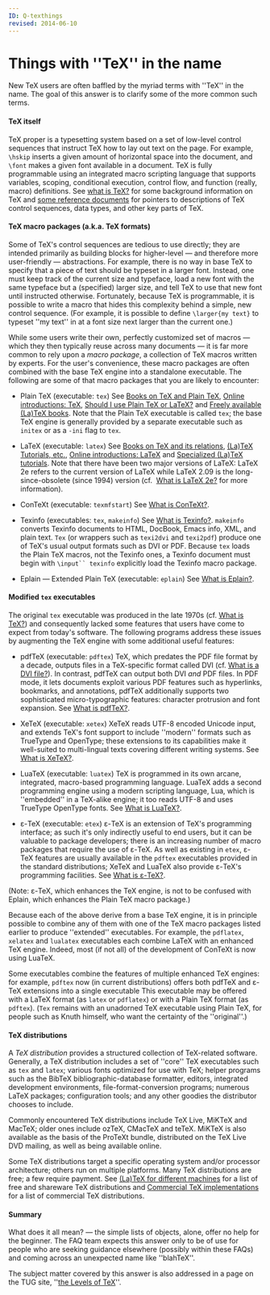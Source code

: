 ```yaml
---
ID: Q-texthings
revised: 2014-06-10
---
```

# Things with ''TeX'' in the name

New TeX users are often baffled by the myriad terms with ''TeX''
in the name.  The goal of this answer is to clarify some of the more
common such terms.

#### TeX itself
TeX proper is a typesetting system based on a set of low-level
control sequences that instruct TeX how to lay out text on the
page.  For example, `\hskip` inserts a given amount of horizontal
space into the document, and `\font` makes a given font available
in a document.  TeX is fully programmable using an integrated macro
scripting language that supports variables, scoping, conditional
execution, control flow, and function (really, macro) definitions.
See 
[what is TeX?](./FAQ-whatTeX.html) for some background
information on TeX and 
[some reference documents](./FAQ-ref-doc.html) for pointers to
descriptions of TeX control sequences, data types, and other key
parts of TeX.

#### TeX macro packages (a.k.a.&nbsp;TeX formats)
Some of TeX's control sequences are tedious to use directly; they are
intended primarily as building blocks for higher-level&nbsp;&mdash; and therefore
more user-friendly&nbsp;&mdash;  abstractions.  For example, there is no way in
base TeX to specify that a piece of text should be typeset in a
larger font.  Instead, one must keep track of the current size and
typeface, load a new font with the same typeface but a (specified)
larger size, and tell TeX to use that new font until instructed
otherwise.  Fortunately, because TeX is programmable, it is
possible to write a macro that hides this complexity behind a simple,
new control sequence.  (For example, it is possible to define
`\larger{my text}` to typeset ''my text'' in
at a font size next larger than the current one.)

While some users write their own, perfectly customized set of
macros&nbsp;&mdash; which they then typically reuse across many documents&nbsp;&mdash; it is
far more common to rely upon a _macro package_, a collection of
TeX macros written by experts.  For the user's convenience, these
macro packages are often combined with the base TeX engine into a
standalone executable.  The following are some of that macro packages
that you are likely to encounter:

  - Plain TeX (executable: `tex`)
  See
  [Books on TeX and Plain TeX](./FAQ-tex-books.html),
  [Online introductions: TeX](./FAQ-man-tex.html),
  [Should I use Plain TeX or LaTeX?](./FAQ-plainvltx.html) and
  [Freely available (La)TeX books](./FAQ-ol-books.html).
  Note that the Plain TeX executable is called `tex`; the
  base TeX engine is generally provided by a separate executable
  such as `initex` or as a `-ini` flag to
  `tex`.

  - LaTeX (executable: `latex`)
  See
  [Books on TeX and its relations](./FAQ-latex-books.html),
  [(La)TeX Tutorials, etc.](./FAQ-tutorials*.html),
  [Online introductions: LaTeX](./FAQ-man-latex.html) and
  [Specialized (La)TeX tutorials](./FAQ-tutbitslatex.html).
  Note that there have been two major versions of LaTeX: LaTeX 2e
  refers to the current version of LaTeX while LaTeX 2.09 is the
  long-since-obsolete (since 1994) version (cf.&nbsp;
  [What is LaTeX 2e?](./FAQ-latex2e.html) for more information).

  - ConTeXt (executable: `texmfstart`)
  See
  [What is ConTeXt?](./FAQ-ConTeXt.html).

  - Texinfo (executables: `tex`, `makeinfo`)
  See
  [What is Texinfo?](./FAQ-texinfo.html).  `makeinfo`
  converts Texinfo documents to HTML, DocBook, Emacs info,
  XML, and plain text.  `Tex` (or wrappers such as
  `texi2dvi` and `texi2pdf`) produce one of TeX's
  usual output formats such as DVI or PDF.  Because
  `tex` loads the Plain TeX macros, not the Texinfo ones,
  a Texinfo document must begin with
    `\input`` texinfo`
  explicitly load the Texinfo macro package.

  - Eplain&nbsp;&mdash; Extended Plain TeX (executable: `eplain`)
  See
  [What is Eplain?](./FAQ-eplain.html).

#### Modified `tex` executables
The original `tex` executable was produced in the late 1970s
(cf.&nbsp;[What is TeX?](./FAQ-whatTeX.html)) and consequently
lacked some features that users have come to expect from today's
software.  The following programs address these issues by augmenting
the TeX engine with some additional useful features:

  - pdfTeX (executable: `pdftex`)
  TeX, which predates the PDF file format by a decade,
  outputs files in a TeX-specific format called DVI
  (cf.&nbsp;[What is a DVI file?](./FAQ-dvi.html)).  In
  contrast, pdfTeX can output both DVI _and_ PDF
  files.  In PDF mode, it lets documents exploit various
  PDF features such as hyperlinks, bookmarks, and annotations,
  pdfTeX additionally supports two sophisticated micro-typographic
  features: character protrusion and font expansion.  See
  [What is pdfTeX?](./FAQ-whatpdftex.html).

  - XeTeX (executable: `xetex`)
  XeTeX reads UTF-8 encoded Unicode input, and extends
  TeX's font support to include ''modern'' formats such as TrueType
  and OpenType; these extensions to its capabilities make it
  well-suited to multi-lingual texts covering different writing
  systems.  See [What is XeTeX?](./FAQ-xetex.html).

  - LuaTeX (executable: `luatex`)
  TeX is programmed in its own arcane, integrated, macro-based
  programming language.  LuaTeX adds a second programming engine
  using a modern scripting language, Lua, which is ''embedded'' in a
  TeX-alike engine; it too reads UTF-8 and uses TrueType
  OpenType fonts.  See 
  [What is LuaTeX?](./FAQ-luatex.html).

  - &epsilon;-TeX (executable: `etex`)
  &epsilon;-TeX is an extension of TeX's programming interface; as such
  it's only indirectly useful to end users, but it can be valuable to
  package developers; there is an increasing number of macro packages
  that require the use of &epsilon;-TeX.  As well as existing in
  `etex`, &epsilon;-TeX features are usually available in the
  `pdftex` executables provided in the standard
  distributions; XeTeX and LuaTeX also provide &epsilon;-TeX's
  programming facilities.    See 
  [What is &epsilon;-TeX?](./FAQ-etex.html).

  (Note: &epsilon;-TeX, which enhances the TeX engine, is not to be
  confused with Eplain, which enhances the Plain TeX macro
  package.)

Because each of the above derive from a base TeX engine, it is in
principle possible to combine any of them with one of the TeX macro
packages listed earlier to produce ''extended'' executables.  For
example, the `pdflatex`, `xelatex` and
`lualatex` executables each combine LaTeX with an enhanced
TeX engine.  Indeed, most (if not all) of the development of
ConTeXt is now using LuaTeX.

Some executables combine the features of multiple enhanced TeX
engines: for example, `pdftex` now (in current distributions)
offers both pdfTeX and &epsilon;-TeX extensions into a single executable
This executable may be offered with a LaTeX format (as
`latex` or `pdflatex`) or with a Plain TeX format
(as `pdftex`).  (`Tex` remains with an unadorned
TeX executable using Plain TeX, for people such as Knuth himself,
who want the certainty of the ''original''.)

#### TeX distributions
A _TeX distribution_ provides a structured collection of
TeX-related software.  Generally, a TeX distribution includes a
set of ''core'' TeX executables such as `tex` and
`latex`; various fonts optimized for use with TeX; helper
programs such as the BibTeX bibliographic-database formatter,
editors, integrated development environments, file-format-conversion
programs; numerous LaTeX packages; configuration tools; and any
other goodies the distributor chooses to include.

Commonly encountered TeX distributions include TeX&nbsp;Live,
MiKTeX and MacTeX; older ones include ozTeX,
CMacTeX and teTeX.  MiKTeX is also available as the
basis of the ProTeXt bundle, distributed on the TeX&nbsp;Live
DVD mailing, as well as being available online.

Some TeX distributions target a specific operating system and/or
processor architecture; others run on multiple platforms.  Many TeX
distributions are free; a few require payment.  See 
[(La)TeX for different machines](./FAQ-TeXsystems.html) for a
list of free and shareware TeX distributions and 
[Commercial TeX implementations](./FAQ-commercial.html) for a
list of commercial TeX distributions.

#### Summary
What does it all mean?&nbsp;&mdash; the simple lists of objects, alone, offer
no help for the beginner.  The FAQ team expects this answer
only to be of use for people who are seeking guidance elsewhere
(possibly within these FAQs) and coming across an unexpected
name like ''blahTeX''.

The subject matter covered by this answer is also addressed in a page
on the TUG site, 
''[the Levels of TeX](http://tug.org/levels.html)''.

